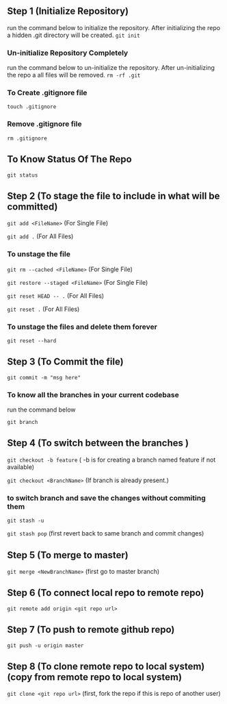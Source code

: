 ## Step 1 (Initialize Repository)

run the command below to initialize the repository. After initializing the repo a hidden .git directory will be created.
`git init`

### Un-initialize Repository Completely

run the command below to un-initialize the repository. After un-initializing the repo a all files will be removed.
`rm -rf .git` 

### To Create .gitignore file

`touch .gitignore`

### Remove .gitignore file

`rm .gitignore`

## To Know Status Of The Repo

`git status`

## Step 2 (To stage the file to include in what will be committed)

`git add <FileName>`  (For Single File)

`git add .`  (For All Files)

### To unstage the file

`git rm --cached <FileName>`  (For Single File)

`git restore --staged <FileName>`  (For Single File)

`git reset HEAD -- .`  (For All Files)

`git reset .`  (For All Files)

### To unstage the files and delete them forever

`git reset --hard`

## Step 3 (To Commit the file)

`git commit -m "msg here"`

### To know all the branches in your current codebase 
run the command below

`git branch`

## Step 4 (To switch between the branches )
`git checkout -b feature`  ( -b is for creating a branch named feature if not available)

`git checkout <BranchName>`  (If branch is already present.)

### to switch branch and save the changes without commiting them
`git stash -u`

`git stash pop`  (first revert back to same branch and  commit changes)

## Step 5 (To merge to master)
`git merge <NewBranchName>`  (first go to master branch)

## Step 6 (To connect local repo to remote repo)
`git remote add origin <git repo url>`  

## Step 7 (To push to remote github repo)
`git push -u origin master`

## Step 8 (To clone remote repo to local system) (copy from remote repo to local system)
`git clone <git repo url>` (first, fork the repo if this is repo of another user)




